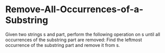 # Remove-All-Occurrences-of-a-Substring
Given two strings s and part, perform the following operation on s until all occurrences of the substring part are removed:  Find the leftmost occurrence of the substring part and remove it from s.
